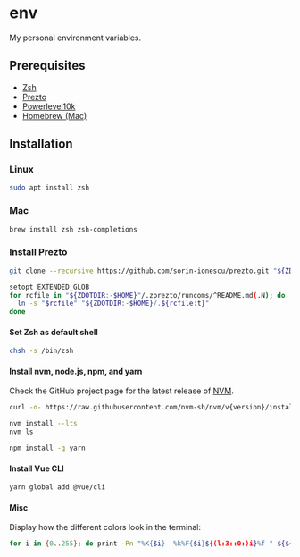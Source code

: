 # env
My personal environment variables.

## Prerequisites

- [Zsh](https://en.wikipedia.org/wiki/Z_shell)
- [Prezto](https://github.com/sorin-ionescu/prezto)
- [Powerlevel10k](https://github.com/romkatv/powerlevel10k)
- [Homebrew (Mac)](https://brew.sh/)

## Installation

### Linux

```bash
sudo apt install zsh
```

### Mac

```bash
brew install zsh zsh-completions
```

### Install Prezto

```bash
git clone --recursive https://github.com/sorin-ionescu/prezto.git "${ZDOTDIR:-$HOME}/.zprezto"
```

```bash
setopt EXTENDED_GLOB
for rcfile in "${ZDOTDIR:-$HOME}"/.zprezto/runcoms/^README.md(.N); do
  ln -s "$rcfile" "${ZDOTDIR:-$HOME}/.${rcfile:t}"
done
```

#### Set Zsh as default shell

```bash
chsh -s /bin/zsh
```

#### Install nvm, node.js, npm, and yarn

Check the GitHub project page for the latest release of [NVM](https://github.com/nvm-sh/nvm).

```bash
curl -o- https://raw.githubusercontent.com/nvm-sh/nvm/v{version}/install.sh | bash
```

```bash
nvm install --lts
nvm ls
```

```bash
npm install -g yarn
```

#### Install Vue CLI

```bash
yarn global add @vue/cli
```

#### Misc

Display how the different colors look in the terminal:

```bash
for i in {0..255}; do print -Pn "%K{$i}  %k%F{$i}${(l:3::0:)i}%f " ${${(M)$((i%6)):#3}:+$'\n'}; done
```

